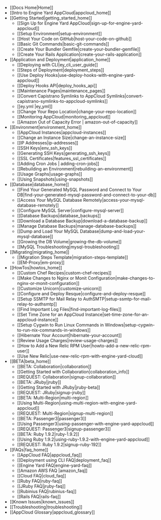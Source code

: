 * [[Docs Home|Home]]
* [[Intro to Engine Yard AppCloud|appcloud_home]]  
* [[Getting Started|getting_started_home]]
  * [[Sign Up for Engine Yard AppCloud|sign-up-for-engine-yard-appcloud]]
  * [[Setup Environment|setup-environment]]
  * [[Host Your Code on GitHub|host-your-code-on-github]]
  * [[Basic Git Commands|basic-git-commands]]
  * [[Create Your Bundler Gemfile|create-your-bundler-gemfile]]
  * [[Create Your Rails Application|create-your-rails-application]]
* [[Application and Deployment|application_home]]
  * [[Deploying with CLI|ey_cli_user_guide]]
  * [[Steps of Deployment|deployment_steps]]
  * [[Use Deploy Hooks|use-deploy-hooks-with-engine-yard-appcloud]]
  * [[Deploy Hooks API|deploy_hooks_api]]
  * [[Maintenance Pages|maintenance_pages]]
  * [[Convert Capistrano Symlinks to AppCloud Symlinks|convert-capistrano-symlinks-to-appcloud-symlinks]]
  * [[ey.yml |ey_yml]]
  * [[Change Your Repo Location|change-your-repo-location]]
  * [[Monitoring AppCloud|monitoring_appcloud]]
  * [[Amazon Out of Capacity Error | amazon-out-of-capacity]]
* [[Environment|environment_home]]
  * [[AppCloud Instances|appcloud-instances]]
  * [[Change an Instance Size|change-an-instance-size]]
  * [[IP Addresses|ip-addresses]]
  * [[SSH Keys|env_ssh_keys]]
  * [[Generating SSH Keys|generating_ssh_keys]]
  * [[SSL Certificates|features_ssl_certificates]]
  * [[Adding Cron Jobs | adding-cron-jobs]]
  * [[Rebuilding an Environment|rebuilding-an-environment]]
  * [[Usage Graphs|usage-graphs]]
  * [[Using Snapshots|using-snapshots]]
* [[Database|database_home]]
  * [[Find Your Generated MySQL Password and Connect to Your DB|find-your-generated-mysql-password-and-connect-to-your-db]]
  * [[Access Your MySQL Database Remotely|access-your-mysql-database-remotely]]
  * [[Configure MySQL Server|configure-mysql-server]]
  * [[Database Backups|database_backups]]
  * [[Download a Database Backup|download-a-database-backup]]
  * [[Manage Database Backups|manage-database-backups]]
  * [[Dump and Load Your MySQL Database|dump-and-load-your-mysql-database]]
  * [[Growing the DB Volume|growing-the-db-volume]]
  * [[MySQL Troubleshooting|mysql-troubleshooting]]
* [[Migrating|migrating_home]]
  * [[Migration Steps Template|migration-steps-template]]
  * [[EM-Proxy|em-proxy]]
* [[HowTos|howtos_home]]
  * [[Custom Chef Recipes|custom-chef-recipes]]
  * [[Make Changes to Nginx or Monit Configuration|make-changes-to-nginx-or-monit-configuration]]
  * [[Customize Unicorn|customize-unicorn]]
  * [[Configure and Deploy Resque|configure-and-deploy-resque]]
  * [[Setup SSMTP for Mail Relay to AuthSMTP|setup-ssmtp-for-mail-relay-to-authsmtp]]
  * [[Find Important Log Files|find-important-log-files]]
  * [[Set Time Zone for an AppCloud Instance|set-time-zone-for-an-appcloud-instance]]
  * [[Setup Cygwin to Run Linux Commands in Windows|setup-cygwin-to-run-nix-commands-in-windows]]
  * [[Hibernate Your Account|hibernate-your-account]]
  * [[Review Usage Charges|review-usage-charges]]
  * [[How to Add a New Relic RPM User|howto-add-a-new-relic-rpm-user]]
  * [[Use New Relic|use-new-relic-rpm-with-engine-yard-cloud]]
* [[BETA|beta_home]]
  * [[BETA: Collaboration|collaboration]]
  * [[Getting Started with Collaboration|collaboration_info]]
  * [[REQUEST: Collaboration|signup-collaboration]]
  * [[BETA: JRuby|jruby]]
  * [[Getting Started with JRuby|jruby-beta]]
  * [[REQUEST: JRuby|signup-jruby]]
  * [[BETA: Multi-Region|multi-region]]
  * [[Using Multi-Region|using-multi-region-with-engine-yard-appcloud]]
  * [[REQUEST: Multi-Region|signup-multi-region]]
  * [[BETA: Passenger3|passenger3]]
  * [[Using Passenger3|using-passenger-with-engine-yard-appcloud]]
  * [[REQUEST: Passenger3|signup-passenger3]]
  * [[BETA: Ruby 1.9.2|ruby-1.9.2]]
  * [[Using Ruby 1.9.2|using-ruby-1.9.2-with-engine-yard-appcloud]]    
  * [[REQUEST: Ruby 1.9.2|signup-ruby-192]]                           
* [[FAQs|faq_home]]
  * [[AppCloud FAQ|appcloud_faq]]
  * [[Deployment using CLI FAQ|deployment_faq]]
  * [[Engine Yard FAQ|engine-yard-faq]]
  * [[Amazon AWS FAQ |amazon_faq]]
  * [[Cloud FAQ|cloud_faq]]
  * [[Ruby FAQ|ruby-faq]]
  * [[JRuby FAQ|jruby-faq]]
  * [[Rubinius FAQ|rubinius-faq]]
  * [[Rails FAQ|rails-faq]]
* [[Known Issues|known_issues]]
* [[Troubleshooting|troubleshooting]]
* [[AppCloud Glossary|appcloud_glossary]]
